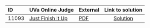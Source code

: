 | ID | UVa Online Judge | External | Link to solution |
|:---|:---|:---|:---:|
| 11093 | [Just Finish it Up](https://onlinejudge.org/index.php?option=com_onlinejudge&Itemid=8&category=623&page=show_problem&problem=2034) | [PDF](https://onlinejudge.org/external/110/11093.pdf) | [Solution](https://github.com/versenyi98/uva-solutions/tree/main/solutions/11093%20-%20Just%20Finish%20it%20Up)|
